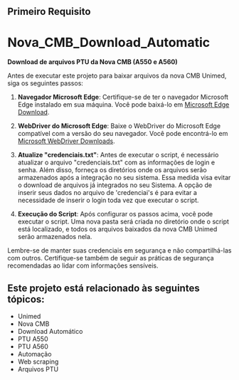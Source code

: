 
## Primeiro Requisito

# Nova_CMB_Download_Automatic
**Download de arquivos PTU da Nova CMB (A550 e A560)**


Antes de executar este projeto para baixar arquivos da nova CMB Unimed, siga os seguintes passos:

1. **Navegador Microsoft Edge**: Certifique-se de ter o navegador Microsoft Edge instalado em sua máquina. Você pode baixá-lo em [Microsoft Edge Download](https://www.microsoft.com/pt-br/edge).

2. **WebDriver do Microsoft Edge**: Baixe o WebDriver do Microsoft Edge compatível com a versão do seu navegador. Você pode encontrá-lo em [Microsoft WebDriver Downloads](https://developer.microsoft.com/en-us/microsoft-edge/tools/webdriver/).

3. **Atualize "credenciais.txt"**: Antes de executar o script, é necessário atualizar o arquivo "credenciais.txt" com as informações de login e senha. Além disso, forneça os diretórios onde os arquivos serão armazenados após a integração no seu sistema. Essa medida visa evitar o download de arquivos já integrados no seu Sistema. A opção de inserir seus dados no arquivo de 'credenciai's é para evitar a necessidade de inserir o login toda vez que executar o script.

4. **Execução do Script**: Após configurar os passos acima, você pode executar o script. Uma nova pasta será criada no diretório onde o script está localizado, e todos os arquivos baixados da nova CMB Unimed serão armazenados nela.

Lembre-se de manter suas credenciais em segurança e não compartilhá-las com outros. Certifique-se também de seguir as práticas de segurança recomendadas ao lidar com informações sensíveis.
## Este projeto está relacionado às seguintes tópicos:
- Unimed
- Nova CMB
- Download Automático
- PTU A550
- PTU A560
- Automação
- Web scraping
- Arquivos PTU







